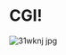 # CGI!
![31wknj jpg](https://user-images.githubusercontent.com/96077446/218106194-88d90cc9-11a5-4d56-a091-507e04869c11.jpg)
